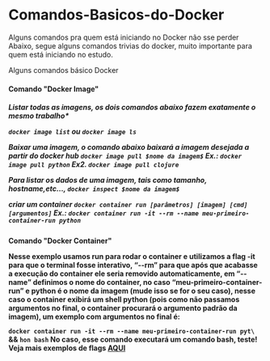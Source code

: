 # Comandos-Basicos-do-Docker
Alguns comandos pra quem está iniciando no Docker não sse perder
Abaixo, segue alguns comandos trivias do docker, muito importante para quem está iniciando no estudo.


Alguns comandos básico Docker

<h4>Comando "Docker Image"
<h5>Listar todas as imagens, os dois comandos abaixo fazem exatamente o mesmo trabalho*

```docker image list```
ou
```docker image ls```

Baixar uma imagem, o comando abaixo baixará a imagem desejada a partir do docker hub
```docker image pull $nome da imagem$```
Ex.: ```docker image pull python```
Ex2. ```docker image pull clojure```

Para listar os dados de uma imagem, tais como tamanho, hostname,etc...,
```docker inspect $nome da imagem$```

criar um container
```docker container run [parâmetros] [imagem] [cmd] [argumentos]```
Ex.: ```docker container run -it --rm --name meu-primeiro-container-run python```
<h4>Comando "Docker Container"

Nesse exemplo usamos run para rodar o container e utilizamos a flag -it para que o terminal fosse interativo, “--rm” para que após que acabasse a execução do container ele seria removido automaticamente, em “--name” definimos o nome do container, no caso “meu-primeiro-container-run” e python é o nome da imagem (mude isso se for o seu caso), nesse caso o container exibirá um shell python (pois como não passamos argumentos no final, o container procurará o argumento padrão da imagem), um exemplo com argumentos no final é:

```docker container run -it --rm --name meu-primeiro-container-run pyt\```
   && ```hon bash```
No caso, esse comando executará um comando bash, teste!
Veja mais exemplos de flags [AQUI](https://docs.docker.com/engine/reference/commandline/container_run/)

